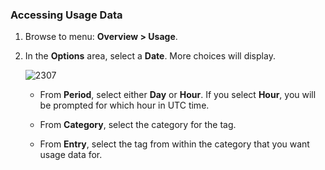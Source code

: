 ### Accessing Usage Data

1. Browse to menu: **Overview > Usage**.

2. In the **Options** area, select a **Date**. More choices will display.

    ![2307](../images/2307.png)

      - From **Period**, select either **Day** or **Hour**. If you select **Hour**, you will be prompted for which hour in UTC time.

      - From **Category**, select the category for the tag.

      - From **Entry**, select the tag from within the category that you want usage data for.
